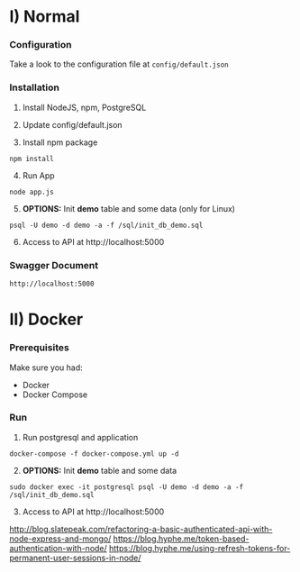 # I) Normal
### Configuration
Take a look to the configuration file at `config/default.json`

### Installation
1) Install NodeJS, npm, PostgreSQL

2) Update config/default.json

3) Install npm package
```
npm install
```

4) Run App
```
node app.js
```

5) **OPTIONS:** Init **demo** table and some data (only for Linux)
```
psql -U demo -d demo -a -f /sql/init_db_demo.sql
```

6) Access to API at http://localhost:5000

### Swagger Document
```
http://localhost:5000
```

# II) Docker
### Prerequisites
Make sure you had:
* Docker
* Docker Compose

### Run
1) Run postgresql and application
```
docker-compose -f docker-compose.yml up -d
```

2) **OPTIONS:** Init **demo** table and some data
```
sudo docker exec -it postgresql psql -U demo -d demo -a -f /sql/init_db_demo.sql
```

3) Access to API at http://localhost:5000


http://blog.slatepeak.com/refactoring-a-basic-authenticated-api-with-node-express-and-mongo/
https://blog.hyphe.me/token-based-authentication-with-node/
https://blog.hyphe.me/using-refresh-tokens-for-permanent-user-sessions-in-node/